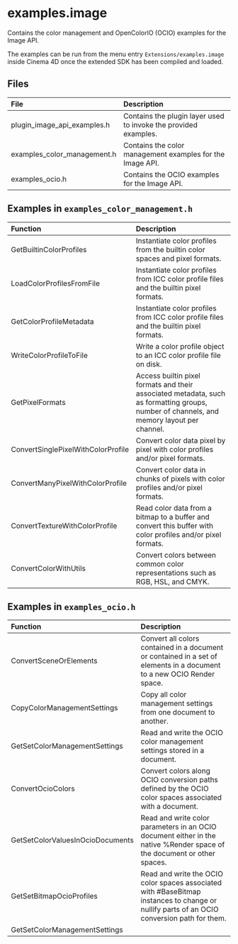 # examples.image

Contains the color management and OpenColorIO (OCIO) examples for the Image API.

The examples can be run from the menu entry `Extensions/examples.image` inside Cinema 4D once the 
extended SDK has been compiled and loaded.

## Files
| File | Description |
| :- | :- |
| plugin_image_api_examples.h | Contains the plugin layer used to invoke the provided examples. |
| examples_color_management.h | Contains the color management examples for the Image API. |
| examples_ocio.h | Contains the OCIO examples for the Image API. |

## Examples in `examples_color_management.h`

| Function | Description |
| :- | :- |
| GetBuiltinColorProfiles | Instantiate color profiles from the builtin color spaces and pixel formats. |
| LoadColorProfilesFromFile | Instantiate color profiles from ICC color profile files and the builtin pixel formats. |
| GetColorProfileMetadata | Instantiate color profiles from ICC color profile files and the builtin pixel formats. |
| WriteColorProfileToFile | Write a color profile object to an ICC color profile file on disk. |
| GetPixelFormats | Access builtin pixel formats and their associated metadata, such as formatting groups, number of channels, and memory layout per channel. |
| ConvertSinglePixelWithColorProfile | Convert color data pixel by pixel with color profiles and/or pixel formats. |
| ConvertManyPixelWithColorProfile | Convert color data in chunks of pixels with color profiles and/or pixel formats. |
| ConvertTextureWithColorProfile | Read color data from a bitmap to a buffer and convert this buffer with color profiles and/or pixel formats. |
| ConvertColorWithUtils | Convert colors between common color representations such as RGB, HSL, and CMYK. |

## Examples in `examples_ocio.h`

| Function | Description |
| :- | :- |
| ConvertSceneOrElements | Convert all colors contained in a document or contained in a set of elements in a document to a new OCIO Render space. |
| CopyColorManagementSettings | Copy all color management settings from one document to another. |
| GetSetColorManagementSettings | Read and write the OCIO color management settings stored in a document. |
| ConvertOcioColors | Convert colors along OCIO conversion paths defined by the OCIO color spaces associated with a document. |
| GetSetColorValuesInOcioDocuments | Read and write color parameters in an OCIO document either in the native %Render space of the document or other spaces. |
| GetSetBitmapOcioProfiles | Read and write the OCIO color spaces associated with #BaseBitmap instances to change or nullify parts of an OCIO conversion path for them. |
| GetSetColorManagementSettings | |
